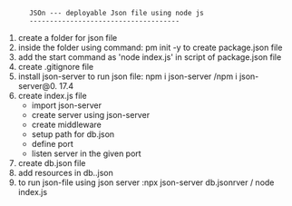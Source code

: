 


          JSOn --- deployable Json file using node js
          -------------------------------------
1. create a folder for json file
2. inside the folder using command: pm init -y to create package.json file
3. add the start command as 'node index.js' in script of package.json file
4. create .gitignore file
5. install json-server to run json file: npm i json-server /npm i json-server@0.  17.4
6. create index.js file
     - import json-server
     - create server using json-server
     - create middleware
     - setup path for db.json
     - define port
     - listen server in the given port
7. create db.json file      
8. add resources in db..json
9. to run json-file using json server :npx json-server db.jsonrver / node index.js